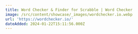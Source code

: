 ```yaml
---
title: Word Checker & Finder for Scrabble | Word Checker
image: /src/content/showcase/_images/wordchecker.io.webp
url: 'https://wordchecker.io/'
dateAdded: 2024-01-22T15:11:56.000Z
---
```


